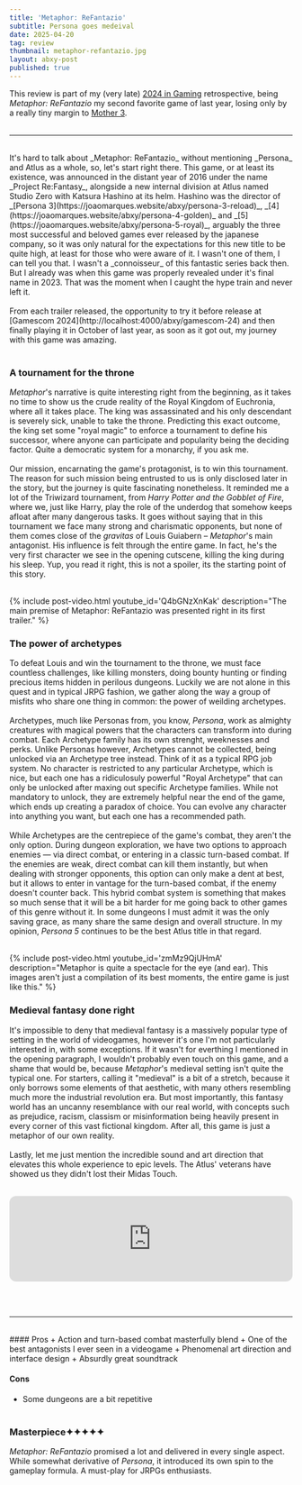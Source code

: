 ```yaml
---
title: 'Metaphor: ReFantazio'
subtitle: Persona goes medeival
date: 2025-04-20
tag: review
thumbnail: metaphor-refantazio.jpg
layout: abxy-post
published: true
---
```


This review is part of my (very late) [2024 in Gaming](https://joaomarques.website/abxy/my-2024-in-gaming) retrospective, being _Metaphor: ReFantazio_ my second favorite game of last year, losing only by a really tiny margin to [Mother 3](https://joaomarques.website/abxy/mother-3).
<br><br>

***
<br>
It's hard to talk about _Metaphor: ReFantazio_ without mentioning _Persona_ and Atlus as a whole, so, let's start right there. This game, or at least its existence, was announced in the distant year of 2016 under the name _Project Re:Fantasy_, alongside a new internal division at Atlus named Studio Zero with Katsura Hashino at its helm. Hashino was the director of _[Persona 3](https://joaomarques.website/abxy/persona-3-reload)_, _[4](https://joaomarques.website/abxy/persona-4-golden)_ and _[5](https://joaomarques.website/abxy/persona-5-royal)_, arguably the three most successful and beloved games ever released by the japanese company, so it was only natural for the expectations for this new title to be quite high, at least for those who were aware of it. I wasn't one of them, I can tell you that. I wasn't a _connoisseur_ of this fantastic series back then. But I already was when this game was properly revealed under it's final name in 2023. That was the moment when I caught the hype train and never left it.
<br><br>
From each trailer released, the opportunity to try it before release at [Gamescom 2024](http://localhost:4000/abxy/gamescom-24) and then finally playing it in October of last year, as soon as it got out, my journey with this game was amazing.
<br><br>

### A tournament for the throne

_Metaphor_'s narrative is quite interesting right from the beginning, as it takes no time to show us the crude reality of the Royal Kingdom of Euchronia, where all it takes place. The king was assassinated and his only descendant is severely sick, unable to take the throne. Predicting this exact outcome, the king set some "royal magic" to enforce a tournament to define his successor, where anyone can participate and popularity being the deciding factor. Quite a democratic system for a monarchy, if you ask me.
<br><br>
Our mission, encarnating the game's protagonist, is to win this tournament. The reason for such mission being entrusted to us is only disclosed later in the story, but the journey is quite fascinating nonetheless. It reminded me a lot of the Triwizard tournament, from _Harry Potter and the Gobblet of Fire_, where we, just like Harry, play the role of the underdog that somehow keeps afloat after many dangerous tasks. It goes without saying that in this tournament we face many strong and charismatic opponents, but none of them comes close of the _gravitas_ of Louis Guiabern – _Metaphor_'s main antagonist. His influence is felt through the entire game. In fact, he's the very first character we see in the opening cutscene, killing the king during his sleep. Yup, you read it right, this is not a spoiler, its the starting point of this story.
<br><br>

{% include post-video.html youtube_id='Q4bGNzXnKak' description="The main premise of Metaphor: ReFantazio was presented right in its first trailer." %}
<br>

### The power of archetypes

To defeat Louis and win the tournament to the throne, we must face countless challenges, like killing monsters, doing bounty hunting or finding precious items hidden in perilous dungeons. Luckily we are not alone in this quest and in typical JRPG fashion, we gather along the way a group of misfits who share one thing in common: the power of weilding archetypes.
<br><br>
Archetypes, much like Personas from, you know, _Persona_, work as almighty creatures with magical powers that the characters can transform into during combat. Each Archetype family has its own strenght, weeknesses and perks. Unlike Personas however, Archetypes cannot be collected, being unlocked via an Archetype tree instead. Think of it as a typical RPG job system. No character is restricted to any particular Archetype, which is nice, but each one has a ridiculosuly powerful "Royal Archetype" that can only be unlocked after maxing out specific Archetype families. While not mandatory to unlock, they are extremely helpful near the end of the game, which ends up creating a paradox of choice. You can evolve any character into anything you want, but each one has a recommended path.
<br><br>
While Archetypes are the centrepiece of the game's combat, they aren't the only option. During dungeon exploration, we have two options to approach enemies — via direct combat, or entering in a classic turn-based combat. If the enemies are weak, direct combat can kill them instantly, but when dealing with stronger opponents, this option can only make a dent at best, but it allows to enter in vantage for the turn-based combat, if the enemy doesn't counter back. This hybrid combat system is something that makes so much sense that it will be a bit harder for me going back to other games of this genre without it. In some dungeons I must admit it was the only saving grace, as many share the same design and overall structure. In my opinion, _Persona 5_ continues to be the best Atlus title in that regard.
<br><br>

{% include post-video.html youtube_id='zmMz9QjUHmA' description="Metaphor is quite a spectacle for the eye (and ear). This images aren't just a compilation of its best moments, the entire game is just like this." %}
<br>

### Medieval fantasy done right

It's impossible to deny that medieval fantasy is a massively popular type of setting in the world of videogames, however it's one I'm not particularly interested in, with some exceptions. If it wasn't for everthing I mentioned in the opening paragraph, I wouldn't probably even touch on this game, and a shame that would be, because _Metaphor_'s medieval setting isn't quite the typical one. For starters, calling it "medieval" is a bit of a stretch, because it only borrows some elements of that aesthetic, with many others resembling much more the industrial revolution era. But most importantly, this fantasy world has an uncanny resemblance with our real world, with concepts such as prejudice, racism, classism or misinformation being heavily present in every corner of this vast fictional kingdom. After all, this game is just a metaphor of our own reality.
<br><br>
Lastly, let me just mention the incredible sound and art direction that elevates this whole experience to epic levels. The Atlus' veterans have showed us they didn't lost their Midas Touch.
<br><br>
<iframe style="border-radius:12px" src="https://open.spotify.com/embed/album/4t0OSUQj2rwY3vQnWRYXVm?utm_source=generator" width="100%" height="152" frameBorder="0" allowfullscreen="" allow="autoplay; clipboard-write; encrypted-media; fullscreen; picture-in-picture" loading="lazy"></iframe>

<br><br>


***
<br>
#### Pros
+ Action and turn-based combat masterfully blend
+ One of the best antagonists I ever seen in a videogame
+ Phenomenal art direction and interface design
+ Absurdly great soundtrack

#### Cons
+ Some dungeons are a bit repetitive
<br><br>

### Masterpiece<span class="u-ft-sans">✦✦✦✦✦</span>

_Metaphor: ReFantazio_ promised a lot and delivered in every single aspect. While somewhat derivative of _Persona_, it introduced its own spin to the gameplay formula. A must-play for JRPGs enthusiasts.
<br><br>
